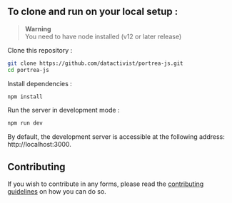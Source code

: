 ## To clone and run on your local setup :

> **Warning**  
> You need to have node installed (v12 or later release)

Clone this repository :

```bash
git clone https://github.com/datactivist/portrea-js.git
cd portrea-js
```

Install dependencies :

```bash
npm install
```

Run the server in development mode :

```bash
npm run dev
```

By default, the development server is accessible at the following address: http://localhost:3000.

## Contributing

If you wish to contribute in any forms, please read the [contributing guidelines](/CONTRIBUTING.md) on how you can do so.
